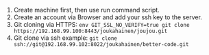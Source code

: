 1. Create machine first, then use run command script.
2. Create an account via Browser and add your ssh key to the server.
3. Git cloning via HTTPS:
`env GIT_SSL_NO_VERIFY=true git clone https://192.168.99.100:8443/joukahainen/joujou.git` 
4. Git clone via ssh example:
`git clone ssh://git@192.168.99.102:8022/joukahainen/better-code.git`
